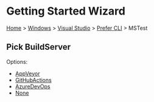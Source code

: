# Getting Started Wizard

[Home](/docs/wiz/readme.md) > [Windows](Windows.md) > [Visual Studio](Windows_VisualStudio.md) > [Prefer CLI](Windows_VisualStudio_Cli.md) > MSTest

## Pick BuildServer

Options:
 * [AppVeyor](Windows_VisualStudio_Cli_MSTest_AppVeyor.md)
 * [GitHubActions](Windows_VisualStudio_Cli_MSTest_GitHubActions.md)
 * [AzureDevOps](Windows_VisualStudio_Cli_MSTest_AzureDevOps.md)
 * [None](Windows_VisualStudio_Cli_MSTest_None.md)
